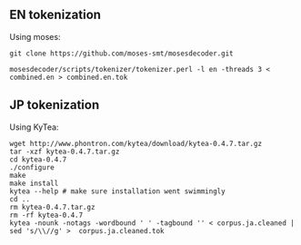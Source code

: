 

## EN tokenization 

Using moses:

```
git clone https://github.com/moses-smt/mosesdecoder.git

mosesdecoder/scripts/tokenizer/tokenizer.perl -l en -threads 3 < combined.en > combined.en.tok
```



## JP tokenization

Using KyTea:

```
wget http://www.phontron.com/kytea/download/kytea-0.4.7.tar.gz
tar -xzf kytea-0.4.7.tar.gz
cd kytea-0.4.7
./configure
make
make install
kytea --help # make sure installation went swimmingly
cd ..
rm kytea-0.4.7.tar.gz
rm -rf kytea-0.4.7
kytea -nounk -notags -wordbound ' ' -tagbound '' < corpus.ja.cleaned | sed 's/\\//g' >  corpus.ja.cleaned.tok
```
